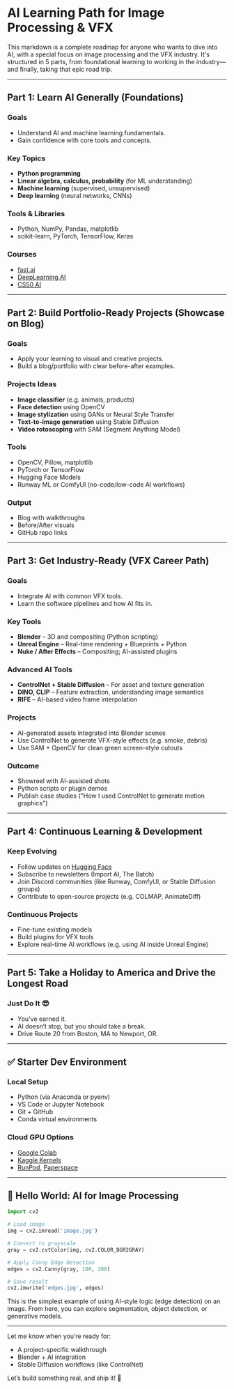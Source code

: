 # AI Learning Path for Image Processing & VFX

This markdown is a complete roadmap for anyone who wants to dive into AI, with a special focus on image processing and the VFX industry. It's structured in 5 parts, from foundational learning to working in the industry—and finally, taking that epic road trip.

---

## Part 1: Learn AI Generally (Foundations)

### Goals

* Understand AI and machine learning fundamentals.
* Gain confidence with core tools and concepts.

### Key Topics

* **Python programming**
* **Linear algebra, calculus, probability** (for ML understanding)
* **Machine learning** (supervised, unsupervised)
* **Deep learning** (neural networks, CNNs)

### Tools & Libraries

* Python, NumPy, Pandas, matplotlib
* scikit-learn, PyTorch, TensorFlow, Keras

### Courses

* [fast.ai](https://course.fast.ai)
* [DeepLearning.AI](https://www.deeplearning.ai/)
* [CS50 AI](https://cs50.harvard.edu/ai/2020/)

---

## Part 2: Build Portfolio-Ready Projects (Showcase on Blog)

### Goals

* Apply your learning to visual and creative projects.
* Build a blog/portfolio with clear before-after examples.

### Projects Ideas

* **Image classifier** (e.g. animals, products)
* **Face detection** using OpenCV
* **Image stylization** using GANs or Neural Style Transfer
* **Text-to-image generation** using Stable Diffusion
* **Video rotoscoping** with SAM (Segment Anything Model)

### Tools

* OpenCV, Pillow, matplotlib
* PyTorch or TensorFlow
* Hugging Face Models
* Runway ML or ComfyUI (no-code/low-code AI workflows)

### Output

* Blog with walkthroughs
* Before/After visuals
* GitHub repo links

---

## Part 3: Get Industry-Ready (VFX Career Path)

### Goals

* Integrate AI with common VFX tools.
* Learn the software pipelines and how AI fits in.

### Key Tools

* **Blender** – 3D and compositing (Python scripting)
* **Unreal Engine** – Real-time rendering + Blueprints + Python
* **Nuke / After Effects** – Compositing; AI-assisted plugins

### Advanced AI Tools

* **ControlNet + Stable Diffusion** – For asset and texture generation
* **DINO, CLIP** – Feature extraction, understanding image semantics
* **RIFE** – AI-based video frame interpolation

### Projects

* AI-generated assets integrated into Blender scenes
* Use ControlNet to generate VFX-style effects (e.g. smoke, debris)
* Use SAM + OpenCV for clean green screen-style cutouts

### Outcome

* Showreel with AI-assisted shots
* Python scripts or plugin demos
* Publish case studies ("How I used ControlNet to generate motion graphics")

---

## Part 4: Continuous Learning & Development

### Keep Evolving

* Follow updates on [Hugging Face](https://huggingface.co/models)
* Subscribe to newsletters (Import AI, The Batch)
* Join Discord communities (like Runway, ComfyUI, or Stable Diffusion groups)
* Contribute to open-source projects (e.g. COLMAP, AnimateDiff)

### Continuous Projects

* Fine-tune existing models
* Build plugins for VFX tools
* Explore real-time AI workflows (e.g. using AI inside Unreal Engine)

---

## Part 5: Take a Holiday to America and Drive the Longest Road

### Just Do It 😎

* You've earned it.
* AI doesn’t stop, but you should take a break.
* Drive Route 20 from Boston, MA to Newport, OR.

---

## ✅ Starter Dev Environment

### Local Setup

* Python (via Anaconda or pyenv)
* VS Code or Jupyter Notebook
* Git + GitHub
* Conda virtual environments

### Cloud GPU Options

* [Google Colab](https://colab.research.google.com)
* [Kaggle Kernels](https://www.kaggle.com/code)
* [RunPod](https://www.runpod.io), [Paperspace](https://www.paperspace.com)

---

## 👋 Hello World: AI for Image Processing

```python
import cv2

# Load image
img = cv2.imread('image.jpg')

# Convert to grayscale
gray = cv2.cvtColor(img, cv2.COLOR_BGR2GRAY)

# Apply Canny Edge Detection
edges = cv2.Canny(gray, 100, 200)

# Save result
cv2.imwrite('edges.jpg', edges)
```

This is the simplest example of using AI-style logic (edge detection) on an image. From here, you can explore segmentation, object detection, or generative models.

---

Let me know when you’re ready for:

* A project-specific walkthrough
* Blender + AI integration
* Stable Diffusion workflows (like ControlNet)

Let’s build something real, and ship it! 🚀
